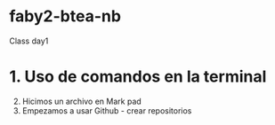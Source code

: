 # faby2-btea-nb
Class day1
# 1. Uso de comandos en la terminal
2. Hicimos un archivo en Mark pad 
3. Empezamos a usar Github - crear repositorios
